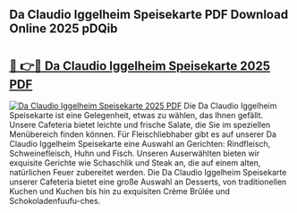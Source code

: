 ## Da Claudio Iggelheim Speisekarte PDF Download Online 2025 pDQib

# <h2><a href="http://gc8aphh.nevu.top/?p=Da+Claudio+Iggelheim+Speisekarte">🔗 👉🔴 Da Claudio Iggelheim Speisekarte 2025 PDF</a></h2>

[![Da Claudio Iggelheim Speisekarte 2025 PDF](https://i.imgur.com/dBaPXMq.png)](http://gc8aphh.nevu.top/?p=Da+Claudio+Iggelheim+Speisekarte)
Die Da Claudio Iggelheim Speisekarte ist eine Gelegenheit, etwas zu wählen, das Ihnen gefällt. Unsere Cafeteria bietet leichte und frische Salate, die Sie im speziellen Menübereich finden können. Für Fleischliebhaber gibt es auf unserer Da Claudio Iggelheim Speisekarte eine Auswahl an Gerichten: Rindfleisch, Schweinefleisch, Huhn und Fisch. Unseren Auserwählten bieten wir exquisite Gerichte wie Schaschlik und Steak an, die auf einem alten, natürlichen Feuer zubereitet werden. Die Da Claudio Iggelheim Speisekarte unserer Cafeteria bietet eine große Auswahl an Desserts, von traditionellen Kuchen und Kuchen bis hin zu exquisiten Crème Brûlée und Schokoladenfuufu-ches.
